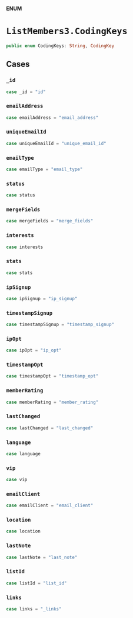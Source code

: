 **ENUM**

# `ListMembers3.CodingKeys`

```swift
public enum CodingKeys: String, CodingKey
```

## Cases
### `_id`

```swift
case _id = "id"
```

### `emailAddress`

```swift
case emailAddress = "email_address"
```

### `uniqueEmailId`

```swift
case uniqueEmailId = "unique_email_id"
```

### `emailType`

```swift
case emailType = "email_type"
```

### `status`

```swift
case status
```

### `mergeFields`

```swift
case mergeFields = "merge_fields"
```

### `interests`

```swift
case interests
```

### `stats`

```swift
case stats
```

### `ipSignup`

```swift
case ipSignup = "ip_signup"
```

### `timestampSignup`

```swift
case timestampSignup = "timestamp_signup"
```

### `ipOpt`

```swift
case ipOpt = "ip_opt"
```

### `timestampOpt`

```swift
case timestampOpt = "timestamp_opt"
```

### `memberRating`

```swift
case memberRating = "member_rating"
```

### `lastChanged`

```swift
case lastChanged = "last_changed"
```

### `language`

```swift
case language
```

### `vip`

```swift
case vip
```

### `emailClient`

```swift
case emailClient = "email_client"
```

### `location`

```swift
case location
```

### `lastNote`

```swift
case lastNote = "last_note"
```

### `listId`

```swift
case listId = "list_id"
```

### `links`

```swift
case links = "_links"
```
